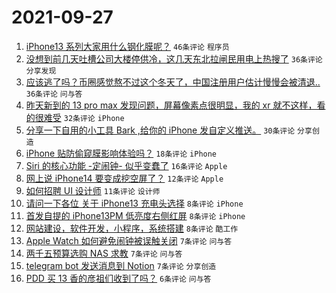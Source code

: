# 2021-09-27

1. [iPhone13 系列大家用什么钢化膜呢？](https://www.v2ex.com/t/804503) `46条评论` `程序员`
1. [没想到前几天吐槽公司大楼停供冷，这几天东北拉闸民用电上热搜了](https://www.v2ex.com/t/804536) `36条评论` `分享发现`
1. [应该逃了吗？币圈感觉熬不过这个冬天了，中国注册用户估计慢慢会被清退..](https://www.v2ex.com/t/804507) `36条评论` `问与答`
1. [昨天新到的 13 pro max 发现问题，屏幕像素点很明显，我的 xr 就不这样，看的很难受](https://www.v2ex.com/t/804508) `32条评论` `iPhone`
1. [分享一下自用的小工具 Bark ,给你的 iPhone 发自定义推送。](https://www.v2ex.com/t/804506) `30条评论` `分享创造`
1. [iPhone 贴防偷窥膜影响体验吗？](https://www.v2ex.com/t/804525) `18条评论` `iPhone`
1. [Siri 的核心功能 -定闹钟- 似乎变蠢了](https://www.v2ex.com/t/804505) `16条评论` `Apple`
1. [网上说 iPhone14 要变成挖空屏了？](https://www.v2ex.com/t/804514) `12条评论` `Apple`
1. [如何招聘 UI 设计师](https://www.v2ex.com/t/804522) `11条评论` `设计师`
1. [请问一下各位 关于 iPhone13 充电头选择](https://www.v2ex.com/t/804533) `8条评论` `iPhone`
1. [首发自提的 iPhone13PM 低亮度右侧红屏](https://www.v2ex.com/t/804515) `8条评论` `iPhone`
1. [网站建设，软件开发，小程序，系统搭建](https://www.v2ex.com/t/804510) `8条评论` `酷工作`
1. [Apple Watch 如何避免闹钟被误触关闭](https://www.v2ex.com/t/804534) `7条评论` `问与答`
1. [两千五预算选购 NAS 求教](https://www.v2ex.com/t/804524) `7条评论` `问与答`
1. [telegram bot 发送消息到 Notion](https://www.v2ex.com/t/804511) `7条评论` `分享创造`
1. [PDD 买 13 香的彦祖们收到了吗？](https://www.v2ex.com/t/804516) `6条评论` `问与答`
